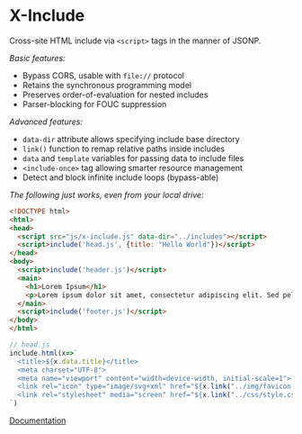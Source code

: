 # X-Include

Cross-site HTML include via `<script>` tags in the manner of JSONP.

*Basic features:*

- Bypass CORS, usable with `file://` protocol
- Retains the synchronous programming model
- Preserves order-of-evaluation for nested includes
- Parser-blocking for FOUC suppression

*Advanced features:*

- `data-dir` attribute allows specifying include base directory
- `link()` function to remap relative paths inside includes
- `data` and `template` variables for passing data to include files
- `<include-once>` tag allowing smarter resource management
- Detect and block infinite include loops (bypass-able)

*The following just works, even from your local drive:*

```html
<!DOCTYPE html>
<html>
<head>
  <script src="js/x-include.js" data-dir="../includes"></script>
  <script>include('head.js', {title: "Hello World"})</script>
</head>
<body>
  <script>include('header.js')</script>
  <main>
    <h1>Lorem Ipsum</h1>
    <p>Lorem ipsum dolor sit amet, consectetur adipiscing elit. Sed pellentesque neque vitae varius facilisis.</p>
  </main>
  <script>include('footer.js')</script>
</body>
</html>
```
```js
// head.js
include.html(x=>`
  <title>${x.data.title}</title>
  <meta charset="UTF-8">
  <meta name="viewport" content="width=device-width, initial-scale=1">
  <link rel="icon" type="image/svg+xml" href="${x.link("../img/favicon.svg")}">
  <link rel="stylesheet" media="screen" href="${x.link("../css/style.css")}">
`)
```

[Documentation](https://miragecraft.com/@/page/gFGr5LUEipdjouz1)
